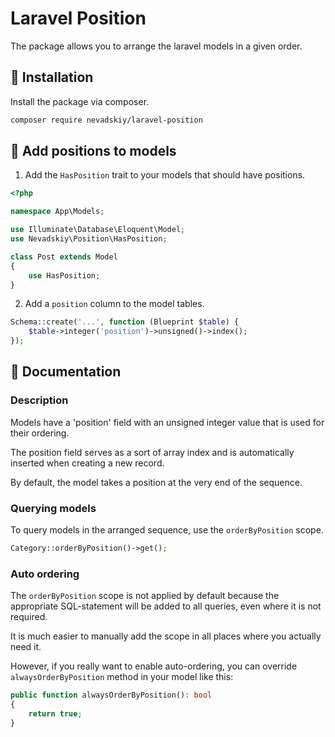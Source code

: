 # Laravel Position

The package allows you to arrange the laravel models in a given order.


## 🔌 Installation

Install the package via composer.

```bash
composer require nevadskiy/laravel-position
````


## 🔨 Add positions to models

1. Add the `HasPosition` trait to your models that should have positions.

```php
<?php

namespace App\Models;

use Illuminate\Database\Eloquent\Model;
use Nevadskiy\Position\HasPosition;

class Post extends Model
{
    use HasPosition;
}
```

2. Add a `position` column to the model tables.

```php
Schema::create('...', function (Blueprint $table) {
    $table->integer('position')->unsigned()->index();
});
```


## 📄 Documentation

### Description

Models have a 'position' field with an unsigned integer value that is used for their ordering.

The position field serves as a sort of array index and is automatically inserted when creating a new record. 

By default, the model takes a position at the very end of the sequence.


### Querying models 

To query models in the arranged sequence, use the `orderByPosition` scope.

```php
Category::orderByPosition()->get();
```

### Auto ordering

The `orderByPosition` scope is not applied by default because the appropriate SQL-statement will be added to all queries, even where it is not required.

It is much easier to manually add the scope in all places where you actually need it.

However, if you really want to enable auto-ordering, you can override `alwaysOrderByPosition` method in your model like this:

```php
public function alwaysOrderByPosition(): bool
{
    return true;
}
```
